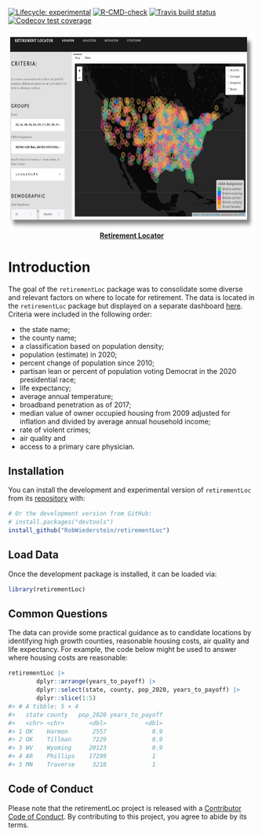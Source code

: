 
<!-- README.md is generated from README.Rmd. Please edit that file -->
<!-- badges: start -->

[![Lifecycle:
experimental](https://img.shields.io/badge/lifecycle-experimental-orange.svg)](https://lifecycle.r-lib.org/articles/stages.html#experimental)
[![R-CMD-check](https://github.com/RobWiederstein/retirement/workflows/R-CMD-check/badge.svg)](https://github.com/RobWiederstein/retirement/actions)
[![Travis build
status](https://travis-ci.com/RobWiederstein/retirement.svg?branch=main)](https://travis-ci.com/RobWiederstein/retirement)
[![Codecov test
coverage](https://codecov.io/gh/RobWiederstein/retirement/branch/main/graph/badge.svg)](https://codecov.io/gh/RobWiederstein/retirement?branch=main)
<!-- badges: end -->

<h4 align="center">
<a href="https://rob-wiederstein.shinyapps.io/retirement-dashboard/?_ga=2.138388592.1542637753.1630614255-2110524801.1630416115"><img src='man/figures/retirement-dashboard.png' align="center" height="400"/><br/></a>
<a href="https://rob-wiederstein.shinyapps.io/retirement-dashboard/?_ga=2.138388592.1542637753.1630614255-2110524801.1630416115">Retirement
Locator</a>
</h4>

# Introduction

The goal of the `retirementLoc` package was to consolidate some diverse
and relevant factors on where to locate for retirement. The data is
located in the `retirementLoc` package but displayed on a separate
dashboard
[here](https://rob-wiederstein.shinyapps.io/retirement-dashboard/?_ga=2.138388592.1542637753.1630614255-2110524801.1630416115).
Criteria were included in the following order:

-   the state name;
-   the county name;
-   a classification based on population density;
-   population (estimate) in 2020;
-   percent change of population since 2010;
-   partisan lean or percent of population voting Democrat in the 2020
    presidential race;
-   life expectancy;
-   average annual temperature;
-   broadband penetration as of 2017;
-   median value of owner occupied housing from 2009 adjusted for
    inflation and divided by average annual household income;
-   rate of violent crimes;
-   air quality and
-   access to a primary care physician.

## Installation

You can install the development and experimental version of
`retirementLoc` from its
[repository](https://github.com/RobWiederstein/retirementLoc) with:

``` r
# Or the development version from GitHub:
# install.packages("devtools")
install_github("RobWiederstein/retirementLoc")
```

## Load Data

Once the development package is installed, it can be loaded via:

``` r
library(retirementLoc)
```

## Common Questions

The data can provide some practical guidance as to candidate locations
by identifying high growth counties, reasonable housing costs, air
quality and life expectancy. For example, the code below might be used
to answer where housing costs are reasonable:

``` r
retirementLoc |>
        dplyr::arrange(years_to_payoff) |>
        dplyr::select(state, county, pop_2020, years_to_payoff) |>
        dplyr::slice(1:5)
#> # A tibble: 5 × 4
#>   state county   pop_2020 years_to_payoff
#>   <chr> <chr>       <dbl>           <dbl>
#> 1 OK    Harmon       2557             0.9
#> 2 OK    Tillman      7229             0.9
#> 3 WV    Wyoming     20123             0.9
#> 4 AR    Phillips    17299             1  
#> 5 MN    Traverse     3218             1
```

<!--You'll still need to render `README.Rmd` regularly, to keep `README.md` up-to-date. `devtools::build_readme()` is handy for this. You could also use GitHub Actions to re-render `README.Rmd` every time you push. An example workflow can be found here: <https://github.com/r-lib/actions/tree/master/examples>.


# Displaying Code Blocks

In that case, don't forget to commit and push the resulting figure files, so they display on GitHub and CRAN.
-->

## Code of Conduct

Please note that the retirementLoc project is released with a
[Contributor Code of
Conduct](https://contributor-covenant.org/version/2/0/CODE_OF_CONDUCT.html).
By contributing to this project, you agree to abide by its terms.
